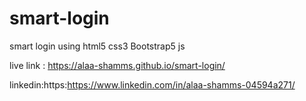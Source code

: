 # smart-login
smart login using html5 css3 Bootstrap5  js


live link : https://alaa-shamms.github.io/smart-login/

linkedin:https:https://www.linkedin.com/in/alaa-shamms-04594a271/
